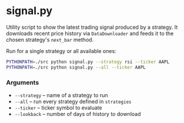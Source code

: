 # signal.py

Utility script to show the latest trading signal produced by a strategy.
It downloads recent price history via `DataDownloader` and feeds it to the chosen
strategy's `next_bar` method.

Run for a single strategy or all available ones:

```bash
PYTHONPATH=./src python signal.py --strategy rsi --ticker AAPL
PYTHONPATH=./src python signal.py --all --ticker AAPL
```

### Arguments
- `--strategy` – name of a strategy to run
- `--all` – run every strategy defined in `strategies`
- `--ticker` – ticker symbol to evaluate
- `--lookback` – number of days of history to download
